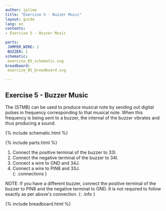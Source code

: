 ```yaml
---
author: jpliew
title: "Exercise 5 - Buzzer Music"
layout: guide
lang: en
contents:
- Exercise 5 - Buzzer Music

parts:
 JUMPER_WIRE: 2
 BUZZER: 1
schematic:
 exercise_05_schematic.svg
breadboard:
 exercise_05_breadboard.svg

---
```


## Exercise 5 - Buzzer Music

The (STMB) can be used to produce musical note by sending out digital pulses in frequency corresponding to that musical note. When this frequency is being sent to a buzzer, the internal of the buzzer vibrates and thus producing a sound.  

{% include schematic.html %}

{% include parts.html %}


1. Connect the positive terminal of the buzzer to 33I.
2. Connect the negative terminal of the buzzer to 34I.
3. Connect a wire to GND and 34J.
4. Connect a wire to PIN8 and 33J.  
{: .connections }

NOTE: If you have a different buzzer, connect the positive terminal of the buzzer to PIN8 and the negative terminal to GND. It is not required to follow exactly as per above's connection.
{: .info }

{% include breadboard.html %}
